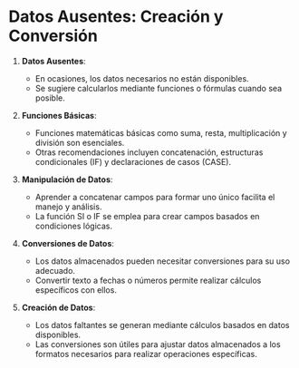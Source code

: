 # Datos Ausentes: Creación y Conversión

1. **Datos Ausentes**:
   - En ocasiones, los datos necesarios no están disponibles.
   - Se sugiere calcularlos mediante funciones o fórmulas cuando sea posible.

2. **Funciones Básicas**:
   - Funciones matemáticas básicas como suma, resta, multiplicación y división son esenciales.
   - Otras recomendaciones incluyen concatenación, estructuras condicionales (IF) y declaraciones de casos (CASE).

3. **Manipulación de Datos**:
   - Aprender a concatenar campos para formar uno único facilita el manejo y análisis.
   - La función SI o IF se emplea para crear campos basados en condiciones lógicas.

4. **Conversiones de Datos**:
   - Los datos almacenados pueden necesitar conversiones para su uso adecuado.
   - Convertir texto a fechas o números permite realizar cálculos específicos con ellos.

5. **Creación de Datos**:
   - Los datos faltantes se generan mediante cálculos basados en datos disponibles.
   - Las conversiones son útiles para ajustar datos almacenados a los formatos necesarios para realizar operaciones específicas.
